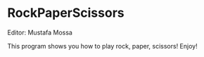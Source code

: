 # RockPaperScissors

Editor: Mustafa Mossa

This program shows you how to play rock, paper, scissors! Enjoy!
